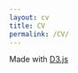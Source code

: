 ```yaml
---
layout: cv
title: CV
permalink: /CV/
---
```


<div id="chart"></div>
<div id="info-container"></div>
<div id="made-with">Made with <a href="http://d3js.org/" target="_blank">D3.js</a></div>
  <script src="js/google-analytics.js" charset="utf-8"></script>
  <script src="http://ajax.googleapis.com/ajax/libs/jquery/1.10.1/jquery.min.js"></script>
  <script src="http://d3js.org/d3.v3.min.js" charset="utf-8"></script>
  <script src="js/faridCV.js" charset="utf-8"></script>

  <link rel="stylesheet" href="css/style.css">